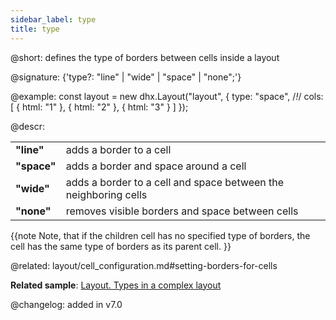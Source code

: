 ```yaml
---
sidebar_label: type
title: type
---          
```


@short: defines the type of borders between cells inside a layout

@signature: {'type?: "line" | "wide" | "space" | "none";'}

@example: 
const layout = new dhx.Layout("layout", {
    type: "space", /*!*/
    cols: [
        {
            html: "1"
        },
        {
            html: "2"
        },
        {
            html: "3"
        }
    ]
});



@descr: 

<table class="webixdoc_links">
	<tbody>
        <tr>
			<td class="webixdoc_links0"><b>"line"</b></td>
			<td>adds a border to a cell</td>
		</tr>
        <tr>
			<td class="webixdoc_links0"><b>"space"</b></td>
			<td>adds a border and space around a cell</td>
		</tr>
        <tr>
			<td class="webixdoc_links0"><b>"wide"</b></td>
			<td>adds a border to a cell and space between the neighboring cells</td>
		</tr>
        <tr>
			<td class="webixdoc_links0"><b>"none"</b></td>
			<td>removes visible borders and space between cells</td>
		</tr>
    </tbody>
</table>

{{note Note, that if the children cell has no specified type of borders, the cell has the same type of borders as its parent cell. }} 

@related: layout/cell_configuration.md#setting-borders-for-cells

**Related sample**: [Layout. Types in a complex layout](https://snippet.dhtmlx.com/w00fgl57)

@changelog: added in v7.0

